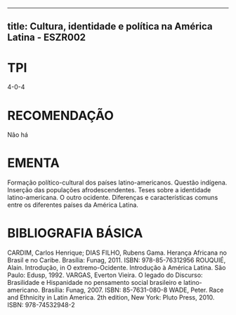 
---
title: Cultura, identidade e política na América Latina - ESZR002 
---

# TPI

4-0-4

# RECOMENDAÇÃO

Não há

# EMENTA

Formação político-cultural dos países latino-americanos. Questão indígena. Inserção das populações afrodescendentes. Teses sobre a identidade latino-americana. O outro ocidente. Diferenças e características comuns entre os diferentes países da América Latina.

# BIBLIOGRAFIA BÁSICA

CARDIM, Carlos Henrique; DIAS FILHO, Rubens Gama. Herança Africana no Brasil e no Caribe. Brasília: Funag, 2011. ISBN: 978-85-76312956
ROUQUIÉ, Alain. Introdução, in O extremo-Ocidente. Introdução à América Latina. São Paulo: Edusp, 1992.
VARGAS, Everton Vieira. O legado do Discurso: Brasilidade e Hispanidade no pensamento social brasileiro e latino-americano. Brasília: Funag, 2007. ISBN: 85-7631-080-8
WADE, Peter. Race and Ethnicity in Latin America. 2th edition, New York: Pluto Press, 2010. ISBN: 978-74532948-2
        
